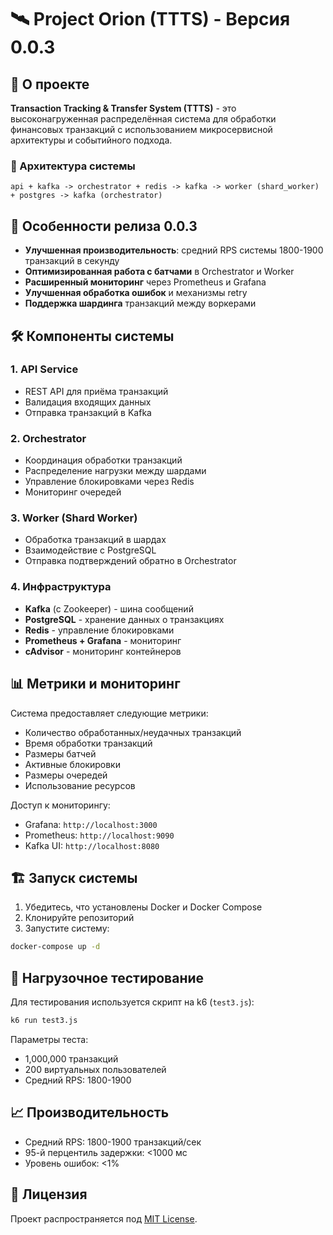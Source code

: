 # 🛰️ Project Orion (TTTS) - Версия 0.0.3

## 📌 О проекте

**Transaction Tracking & Transfer System (TTTS)** - это высоконагруженная распределённая система для обработки финансовых транзакций с использованием микросервисной архитектуры и событийного подхода.

### 🔗 Архитектура системы

```
api + kafka -> orchestrator + redis -> kafka -> worker (shard_worker) + postgres -> kafka (orchestrator)
```

## 🚀 Особенности релиза 0.0.3

- **Улучшенная производительность**: средний RPS системы 1800-1900 транзакций в секунду
- **Оптимизированная работа с батчами** в Orchestrator и Worker
- **Расширенный мониторинг** через Prometheus и Grafana
- **Улучшенная обработка ошибок** и механизмы retry
- **Поддержка шардинга** транзакций между воркерами

## 🛠️ Компоненты системы

### 1. API Service
- REST API для приёма транзакций
- Валидация входящих данных
- Отправка транзакций в Kafka

### 2. Orchestrator
- Координация обработки транзакций
- Распределение нагрузки между шардами
- Управление блокировками через Redis
- Мониторинг очередей

### 3. Worker (Shard Worker)
- Обработка транзакций в шардах
- Взаимодействие с PostgreSQL
- Отправка подтверждений обратно в Orchestrator

### 4. Инфраструктура
- **Kafka** (с Zookeeper) - шина сообщений
- **PostgreSQL** - хранение данных о транзакциях
- **Redis** - управление блокировками
- **Prometheus + Grafana** - мониторинг
- **cAdvisor** - мониторинг контейнеров

## 📊 Метрики и мониторинг

Система предоставляет следующие метрики:
- Количество обработанных/неудачных транзакций
- Время обработки транзакций
- Размеры батчей
- Активные блокировки
- Размеры очередей
- Использование ресурсов

Доступ к мониторингу:
- Grafana: `http://localhost:3000`
- Prometheus: `http://localhost:9090`
- Kafka UI: `http://localhost:8080`

## 🏗️ Запуск системы

1. Убедитесь, что установлены Docker и Docker Compose
2. Клонируйте репозиторий
3. Запустите систему:

```bash
docker-compose up -d
```

## 🧪 Нагрузочное тестирование

Для тестирования используется скрипт на k6 (`test3.js`):

```bash
k6 run test3.js
```

Параметры теста:
- 1,000,000 транзакций
- 200 виртуальных пользователей
- Средний RPS: 1800-1900

## 📈 Производительность

- Средний RPS: 1800-1900 транзакций/сек
- 95-й перцентиль задержки: <1000 мс
- Уровень ошибок: <1%

## 📄 Лицензия

Проект распространяется под [MIT License](LICENSE).